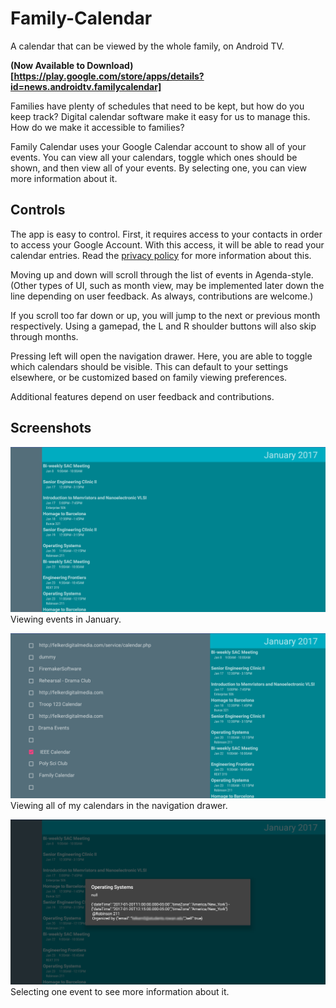 # Family-Calendar
A calendar that can be viewed by the whole family, on Android TV.

**(Now Available to Download)[https://play.google.com/store/apps/details?id=news.androidtv.familycalendar]**

Families have plenty of schedules that need to be kept, but how do you keep track? Digital calendar software make it easy for us to manage this. How do we make it accessible to families?

Family Calendar uses your Google Calendar account to show all of your events. You can view all your calendars, toggle which ones should be shown, and then view all of your events. By selecting one, you can view more information about it.

## Controls
The app is easy to control. First, it requires access to your contacts in order to access your Google Account. With this access, it will be able to read your calendar entries. Read the [privacy policy](PRIVACY.md) for more information about this.

Moving up and down will scroll through the list of events in Agenda-style. (Other types of UI, such as month view, may be implemented later down the line depending on user feedback. As always, contributions are welcome.)

If you scroll too far down or up, you will jump to the next or previous month respectively. Using a gamepad, the L and R shoulder buttons will also skip through months.

Pressing left will open the navigation drawer. Here, you are able to toggle which calendars should be visible. This can default to your settings elsewhere, or be customized based on family viewing preferences.

Additional features depend on user feedback and contributions.

## Screenshots
<img src='promo/screenshot/device-2017-01-02-233452.png' /><br>
Viewing events in January.

<img src='promo/screenshot/device-2017-01-02-233516.png' /><br>
Viewing all of my calendars in the navigation drawer.

<img src='promo/screenshot/device-2017-01-02-233538.png' /><br>
Selecting one event to see more information about it.
